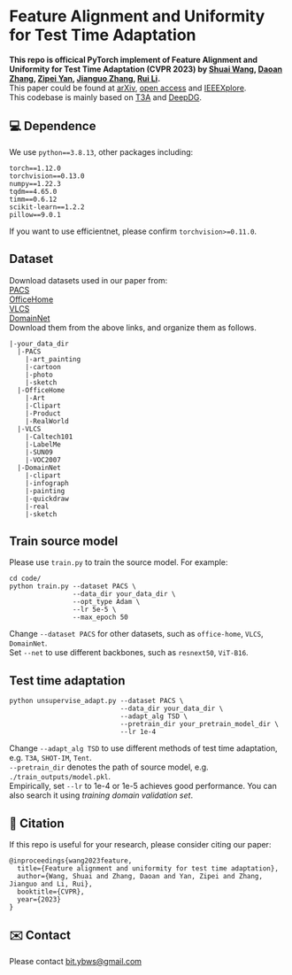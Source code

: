 # Feature Alignment and Uniformity for Test Time Adaptation
__This repo is officical PyTorch implement of Feature Alignment and Uniformity for Test Time Adaptation (CVPR 2023) by [Shuai Wang](https://scholar.google.com/citations?user=UbGMEyQAAAAJ&hl=en), [Daoan Zhang](https://dwan.ch/), [Zipei Yan](https://yanzipei.github.io/), [Jianguo Zhang](https://scholar.google.com/citations?user=ypSmZtIAAAAJ&hl=en), [Rui Li](https://scholar.google.com/citations?user=zTByNnsAAAAJ&hl=en&oi=ao).__  
This paper could be found at [arXiv](https://arxiv.org/abs/2303.10902), [open access](https://openaccess.thecvf.com/content/CVPR2023/html/Wang_Feature_Alignment_and_Uniformity_for_Test_Time_Adaptation_CVPR_2023_paper.html) and [IEEEXplore](https://ieeexplore.ieee.org/document/10203978).  
This codebase is mainly based on [T3A](https://github.com/matsuolab/T3A) and [DeepDG](https://github.com/jindongwang/transferlearning/tree/master/code/DeepDG).  
## 💻 Dependence
We use `python==3.8.13`, other packages including:
```
torch==1.12.0
torchvision==0.13.0
numpy==1.22.3
tqdm==4.65.0
timm==0.6.12
scikit-learn==1.2.2 
pillow==9.0.1
```
If you want to use efficientnet, please confirm `torchvision>=0.11.0`.
## Dataset
Download datasets used in our paper from:  
[PACS](https://drive.google.com/uc?id=1JFr8f805nMUelQWWmfnJR3y4_SYoN5Pd)  
[OfficeHome](https://drive.google.com/uc?id=1uY0pj7oFsjMxRwaD3Sxy0jgel0fsYXLC)  
[VLCS](https://drive.google.com/uc?id=1skwblH1_okBwxWxmRsp9_qi15hyPpxg8)  
[DomainNet](http://ai.bu.edu/M3SDA/)  
Download them from the above links, and organize them as follows.  
```
|-your_data_dir
  |-PACS
    |-art_painting
    |-cartoon
    |-photo
    |-sketch
  |-OfficeHome
    |-Art
    |-Clipart
    |-Product
    |-RealWorld
  |-VLCS
    |-Caltech101
    |-LabelMe
    |-SUN09
    |-VOC2007
  |-DomainNet
    |-clipart
    |-infograph
    |-painting
    |-quickdraw
    |-real
    |-sketch
```
## Train source model
Please use `train.py` to train the source model. For example:
```
cd code/
python train.py --dataset PACS \
                --data_dir your_data_dir \
                --opt_type Adam \
                --lr 5e-5 \
                --max_epoch 50
```
Change `--dataset PACS` for other datasets, such as `office-home`, `VLCS`, `DomainNet`.  
Set `--net` to use different backbones, such as `resnext50`, `ViT-B16`.
## Test time adaptation
```
python unsupervise_adapt.py --dataset PACS \
                            --data_dir your_data_dir \
                            --adapt_alg TSD \ 
                            --pretrain_dir your_pretrain_model_dir \
                            --lr 1e-4
```
Change `--adapt_alg TSD` to use different methods of test time adaptation, e.g. `T3A`, `SHOT-IM`, `Tent`.  
`--pretrain_dir` denotes the path of source model, e.g. `./train_outputs/model.pkl`.  
Empirically, set `--lr` to 1e-4 or 1e-5 achieves good performance.
You can also search it using _training domain validation set_.
## 📝 Citation
If this repo is useful for your research, please consider citing our paper:
```
@inproceedings{wang2023feature,
  title={Feature alignment and uniformity for test time adaptation},
  author={Wang, Shuai and Zhang, Daoan and Yan, Zipei and Zhang, Jianguo and Li, Rui},
  booktitle={CVPR},
  year={2023}
}
```
## ✉️ Contact
Please contact bit.ybws@gmail.com

